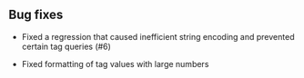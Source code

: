 ## Bug fixes

- Fixed a regression that caused inefficient string encoding and prevented certain tag queries (#6) 

- Fixed formatting of tag values with large numbers
